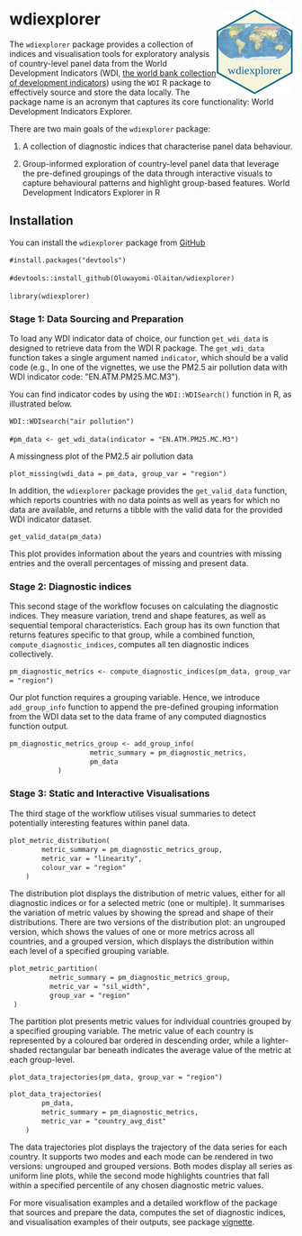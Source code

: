 # wdiexplorer <a href="https://github.com/Oluwayomi-Olaitan/wdiexplorer"><img src="man/figures/wdiexplorer_logo.png" align="right" height="150" width = "135" alt="wdiexplorer logo" /></a>

The `wdiexplorer` package provides a collection of indices and visualisation tools for exploratory analysis of country-level panel data from the World Development Indicators (WDI, [the world bank collection of development indicators](https://databank.worldbank.org/home.aspx)) using the `WDI` R package to effectively source and store the data locally. 
The package name is an acronym that captures its core functionality: World Development Indicators Explorer.

There are two main goals of the `wdiexplorer` package:

1. A collection of diagnostic indices that characterise panel data behaviour.

2. Group-informed exploration of country-level panel data that leverage the pre-defined groupings of the data through interactive visuals to capture behavioural patterns and highlight group-based features.
World Development Indicators Explorer in R

## Installation

You can install the `wdiexplorer` package from [GitHub](https://github.com/Oluwayomi-Olaitan/wdiexplorer)

```
#install.packages("devtools")

#devtools::install_github(Oluwayomi-Olaitan/wdiexplorer)

library(wdiexplorer)

```

### Stage 1: Data Sourcing and Preparation

To load any WDI indicator data of choice, our function `get_wdi_data` is designed to retrieve data from the WDI R package. 
The `get_wdi_data` function takes a single argument named `indicator`, which should be a valid code (e.g., In one of the vignettes, we use the PM2.5 air pollution data with WDI indicator code: "EN.ATM.PM25.MC.M3").

You can find indicator codes by using the `WDI::WDISearch()` function in R, as illustrated below.

```
WDI::WDIsearch("air pollution")

#pm_data <- get_wdi_data(indicator = "EN.ATM.PM25.MC.M3")
```

A missingness plot of the PM2.5 air pollution data

```
plot_missing(wdi_data = pm_data, group_var = "region")
```

In addition, the `wdiexplorer` package provides the `get_valid_data` function, which reports countries with no data points as well as years for which no data are available, and returns a tibble with the valid data for the provided WDI indicator dataset.

```
get_valid_data(pm_data)
```

This plot provides information about the years and countries with missing entries and the overall percentages of missing and present data.

### Stage 2: Diagnostic indices

This second stage of the workflow focuses on calculating the diagnostic indices. They measure variation, trend and shape features, as well as sequential temporal characteristics.
Each group has its own function that returns features specific to that group, while a combined function, `compute_diagnostic_indices`, computes all ten diagnostic indices collectively.

```
pm_diagnostic_metrics <- compute_diagnostic_indices(pm_data, group_var = "region")
```

Our plot function requires a grouping variable. Hence, we introduce `add_group_info` function to append the pre-defined grouping information from the WDI data set to the data frame of any computed diagnostics function output.

```
pm_diagnostic_metrics_group <- add_group_info(
                    metric_summary = pm_diagnostic_metrics,
                    pm_data
            )
```

### Stage 3: Static and Interactive Visualisations

The third stage of the workflow utilises visual summaries to detect potentially interesting features within panel data.

```
plot_metric_distribution(
        metric_summary = pm_diagnostic_metrics_group, 
        metric_var = "linearity",
        colour_var = "region"
    )
```

The distribution plot displays the distribution of metric values, either for all diagnostic indices or for a selected metric (one or multiple). It summarises the variation of metric values by showing the spread and shape of their distributions. 
There are two versions of the distribution plot: an ungrouped version, which shows the values of one or more metrics across all countries, and a grouped version, which displays the distribution within each level of a specified grouping variable.

```
plot_metric_partition(
          metric_summary = pm_diagnostic_metrics_group,
          metric_var = "sil_width",
          group_var = "region"
 )
```

The partition plot presents metric values for individual countries grouped by a specified grouping variable. 
The metric value of each country is represented by a coloured bar ordered in descending order, 
while a lighter-shaded rectangular bar beneath indicates the average value of the metric at each group-level.

```
plot_data_trajectories(pm_data, group_var = "region")
```

```
plot_data_trajectories(
        pm_data, 
        metric_summary = pm_diagnostic_metrics, 
        metric_var = "country_avg_dist"
    )
```

The data trajectories plot displays the trajectory of the data series for each country. It supports two modes and each mode can be rendered in two versions: ungrouped and grouped versions. 
Both modes display all series as uniform line plots, while the second mode highlights countries that fall within a specified percentile of any chosen diagnostic metric values.

For more visualisation examples and a detailed workflow of the package that sources and prepare the data, computes the set of diagnostic indices, and visualisation examples of their outputs, see package [vignette](https://oluwayomi-olaitan.github.io/wdiexplorer/articles/pm_analysis.html).
